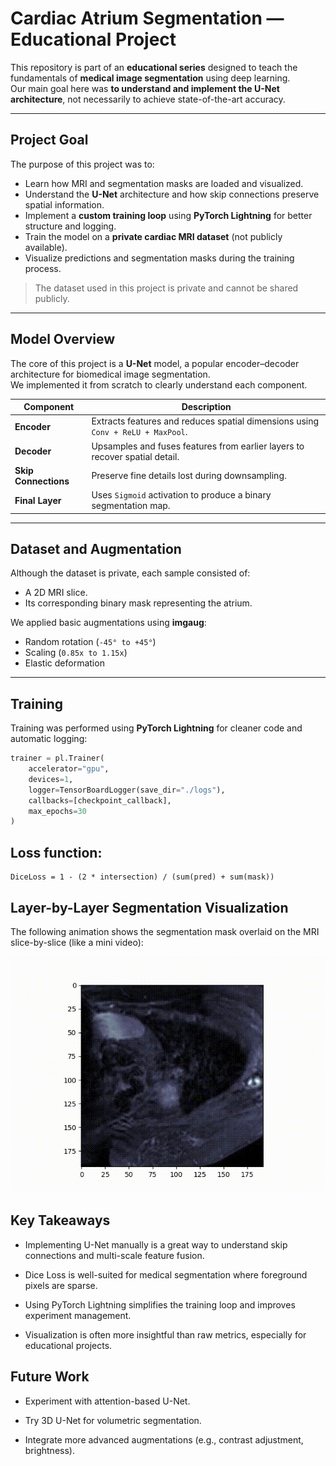 #  Cardiac Atrium Segmentation — Educational Project

This repository is part of an **educational series** designed to teach the fundamentals of **medical image segmentation** using deep learning.  
Our main goal here was **to understand and implement the U-Net architecture**, not necessarily to achieve state-of-the-art accuracy.

---

##  Project Goal

The purpose of this project was to:

- Learn how MRI and segmentation masks are loaded and visualized.
- Understand the **U-Net** architecture and how skip connections preserve spatial information.
- Implement a **custom training loop** using **PyTorch Lightning** for better structure and logging.
- Train the model on a **private cardiac MRI dataset** (not publicly available).
- Visualize predictions and segmentation masks during the training process.

>  The dataset used in this project is private and cannot be shared publicly.

---


##  Model Overview

The core of this project is a **U-Net** model, a popular encoder–decoder architecture for biomedical image segmentation.  
We implemented it from scratch to clearly understand each component.

| Component | Description |
|-----------|-------------|
| **Encoder** | Extracts features and reduces spatial dimensions using `Conv + ReLU + MaxPool`. |
| **Decoder** | Upsamples and fuses features from earlier layers to recover spatial detail. |
| **Skip Connections** | Preserve fine details lost during downsampling. |
| **Final Layer** | Uses `Sigmoid` activation to produce a binary segmentation map. |


---

##  Dataset and Augmentation

Although the dataset is private, each sample consisted of:

- A 2D MRI slice.
- Its corresponding binary mask representing the atrium.

We applied basic augmentations using **imgaug**:

- Random rotation (`-45° to +45°`)
- Scaling (`0.85x to 1.15x`)
- Elastic deformation



---

##  Training

Training was performed using **PyTorch Lightning** for cleaner code and automatic logging:

```python
trainer = pl.Trainer(
    accelerator="gpu", 
    devices=1,
    logger=TensorBoardLogger(save_dir="./logs"),
    callbacks=[checkpoint_callback],
    max_epochs=30
)
```
## Loss function:
```
DiceLoss = 1 - (2 * intersection) / (sum(pred) + sum(mask))
```

## Layer-by-Layer Segmentation Visualization

The following animation shows the segmentation mask overlaid on the MRI slice-by-slice (like a mini video):

![Segmentation GIF](./atrium_segmentation.gif)

## Key Takeaways

* Implementing U-Net manually is a great way to understand skip connections and multi-scale feature fusion.

* Dice Loss is well-suited for medical segmentation where foreground pixels are sparse.

* Using PyTorch Lightning simplifies the training loop and improves experiment management.

* Visualization is often more insightful than raw metrics, especially for educational projects.

## Future Work

* Experiment with attention-based U-Net.

* Try 3D U-Net for volumetric segmentation.

* Integrate more advanced augmentations (e.g., contrast adjustment, brightness).

